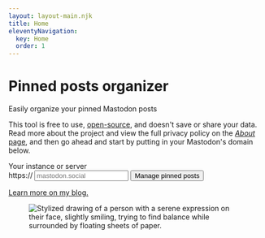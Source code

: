 ```yaml
---
layout: layout-main.njk
title: Home
eleventyNavigation:
  key: Home
  order: 1
---
```


<div class="row">
  <div class="col-12 col-md-6">
    <h1>Pinned posts organizer</h1>
    <p class="lead">
      Easily organize your pinned Mastodon posts
    </p>
    <p>
      This tool is free to use, <a href="https://github.com/stefanbohacek/pinned-posts-organizer">open-source</a>, and doesn't save or share your data. Read more about the project and view the full privacy policy on the <a href="/about/"><em>About</em> page</a>, and then go ahead and start by putting in your Mastodon's domain below.
    </p>
    <form id="sign-in-form" class="mb-5 mt-5">
      <label for="fediverse-server" class="d-block form-label text-start fw-bold">Your instance or server</label>
      <div class="input-group my-3">
        <span class="input-group-text">https://</span>
        <input required="" id="fediverse-server" type="text" class="form-control" placeholder="mastodon.social">
        <button class="btn btn-outline-secondary" type="submit" id="sign-in">Manage pinned posts</button>
      </div>
    </form>
    <p>
      <a href="https://stefanbohacek.com/project/pinned-posts-organizer/">Learn more on my blog.</a>
    </p>
  </div>
  <div class="col-12 col-md-6">
    <figure class="px-5 mt-2">
      <img alt="Stylized drawing of a person with a serene expression on their face, slightly smiling, trying to find balance while surrounded by floating sheets of paper." title="Balance!" src="/assets/opendoodles/clumsy.svg" class="w-100">
    </figure>
  </div>
</div>

